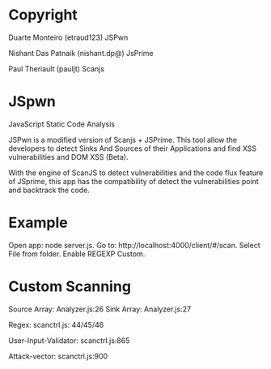 Copyright
=====

Duarte Monteiro (etraud123) JSPwn

Nishant Das Patnaik (nishant.dp@) JsPrime

Paul Theriault (pauljt) Scanjs

JSpwn
=====

JavaScript Static Code Analysis

JSPwn is a modified version of Scanjs + JSPrime.
This tool allow the developers to detect Sinks And Sources of their Applications and find XSS vulnerabilities and DOM XSS (Beta).

With the engine of ScanJS to detect vulnerabilities and the code flux feature of JSprime, this app has the compatibility of detect the vulnerabilities point and backtrack the code.

Example
=====

Open app: node server.js.
Go to: http://localhost:4000/client/#/scan.
Select File from folder.
Enable REGEXP Custom.
<Scan>


Custom Scanning
======

Source Array: Analyzer.js:26
Sink Array: Analyzer.js:27

Regex: scanctrl.js: 44/45/46

User-Input-Validator: scanctrl.js:865

Attack-vector: scanctrl.js:900

